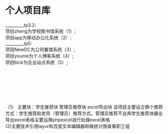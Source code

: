 # 个人项目库
_________tp3.2:
<br>项目zheng为学校图书馆系统（1）;
<br>项目app为移动办公化系统（2）;
<br>_________tp5:
<br>项目NewDC为公司餐馆系统（3）;
<br>项目youme为个人博客系统（4）;
<br>项目bick为企业站点系统（5）;
<br><br><br><br><br><br><br><br>（1）
主要块：学生推荐块
管理员推荐块
excel导出块
该项目主要设立俩个推荐方式：学生推荐和老师（管理员）推荐方式。管理员推荐不会再学生推荐块展出
导出excel表格主要运用phpexcel进行处理excel表格<br>(2)主要技术引用layur和百度文本编辑器和做统计图查看职工组
